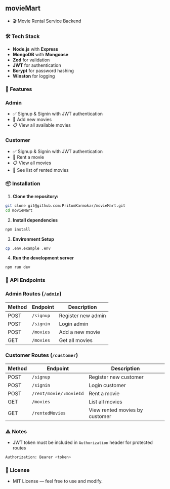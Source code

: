 ## movieMart
- 🎬 Movie Rental Service Backend

### 🛠️ Tech Stack

- **Node.js** with **Express**
- **MongoDB** with **Mongoose**
- **Zod** for validation
- **JWT** for authentication
- **Bcrypt** for password hashing
- **Winston** for logging


### 🚀 Features

### Admin

- ✅ Signup & Signin with JWT authentication
- 🎥 Add new movies
- 📋 View all available movies

### Customer

- ✅ Signup & Signin with JWT authentication
- 🎥 Rent a movie
- 📋 View all movies
- 🧾 See list of rented movies


### 📦 Installation
1. **Clone the repository:**
```bash
git clone git@github.com:PritomKarmokar/movieMart.git
cd movieMart
```
2. **Install dependencies**
```bash
npm install
```
3. **Environment Setup**
```bash
cp .env.example .env
```
4. **Run the development server**
```bash
npm run dev
```

### 🔐 API Endpoints

### Admin Routes (`/admin`)

| Method | Endpoint    | Description        |
|--------|-------------|--------------------|
| POST   | `/signup`   | Register new admin |
| POST   | `/signin`   | Login admin        |
| POST   | `/movies`   | Add a new movie    |
| GET    | `/movies`   | Get all movies     |

### Customer Routes (`/customer`)

| Method | Endpoint                | Description                   |
|--------|-------------------------|-------------------------------|
| POST   | `/signup`               | Register new customer         |
| POST   | `/signin`               | Login customer                |
| POST   | `/rent/movie/:movieId` | Rent a movie                  |
| GET    | `/movies`               | List all movies               |
| GET    | `/rentedMovies`         | View rented movies by customer |

### ⚠️ Notes
- JWT token must be included in `Authorization` header for protected routes
```bash
Authorization: Bearer <token>
```
### 📖 License
- MIT License — feel free to use and modify.